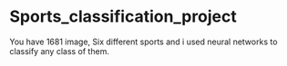# Sports_classification_project
You have 1681 image, Six different sports and i used neural networks to classify any class of them.
